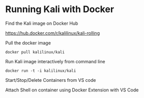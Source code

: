 # Running Kali with Docker

Find the Kali image on Docker Hub

https://hub.docker.com/r/kalilinux/kali-rolling

Pull the docker image

`docker pull kalilinux/kali`

Run Kali image interactively from command line

`docker run -t -i kalilinux/kali`

Start/Stop/Delete Containers from VS code

Attach Shell on container using Docker Extension with VS Code